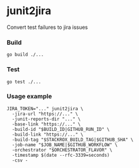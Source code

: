 # junit2jira

Convert test failures to jira issues

### Build
```shell
go build ./...
```

### Test
```shell
go test ./...
```

### Usage example
```shell
JIRA_TOKEN="..." junit2jira \
  -jira-url "https://..." \
  -junit-reports-dir "..." \
  -base-link "https://..." \
  -build-id "$BUILD_ID|GITHUB_RUN_ID" \
  -build-link "https://..." \
  -build-tag "$STACKROX_BUILD_TAG|$GITHUB_SHA" \
  -job-name "$JOB_NAME|$GITHUB_WORKFLOW" \
  -orchestrator "$ORCHESTRATOR_FLAVOR" \
  -timestamp $(date --rfc-3339=seconds)
  -csv -
```
